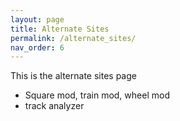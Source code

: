 ```yaml
---
layout: page
title: Alternate Sites
permalink: /alternate_sites/
nav_order: 6
---
```


This is the alternate sites page

- Square mod, train mod, wheel mod
- track analyzer